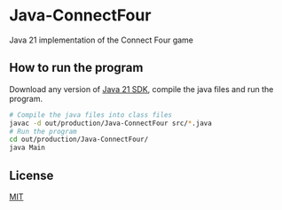 # Java-ConnectFour
Java 21 implementation of the Connect Four game

## How to run the program
Download any version of [Java 21 SDK](https://www.oracle.com/java/technologies/javase/jdk21-archive-downloads.html/), compile the java files and run the program.
```bash
# Compile the java files into class files
javac -d out/production/Java-ConnectFour src/*.java
# Run the program
cd out/production/Java-ConnectFour/
java Main
```

## License
[MIT](https://github.com/lokch05/Java-ConnectFour/blob/main/README.md)